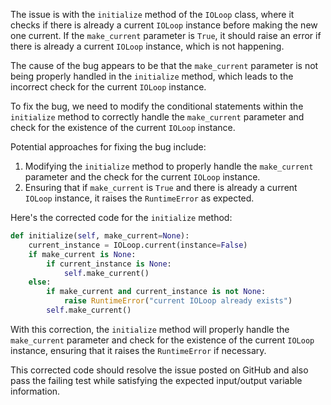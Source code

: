 The issue is with the `initialize` method of the `IOLoop` class, where it checks if there is already a current `IOLoop` instance before making the new one current. If the `make_current` parameter is `True`, it should raise an error if there is already a current `IOLoop` instance, which is not happening.

The cause of the bug appears to be that the `make_current` parameter is not being properly handled in the `initialize` method, which leads to the incorrect check for the current `IOLoop` instance.

To fix the bug, we need to modify the conditional statements within the `initialize` method to correctly handle the `make_current` parameter and check for the existence of the current `IOLoop` instance.

Potential approaches for fixing the bug include:
1. Modifying the `initialize` method to properly handle the `make_current` parameter and the check for the current `IOLoop` instance.
2. Ensuring that if `make_current` is `True` and there is already a current `IOLoop` instance, it raises the `RuntimeError` as expected.

Here's the corrected code for the `initialize` method:

```python
def initialize(self, make_current=None):
    current_instance = IOLoop.current(instance=False)
    if make_current is None:
        if current_instance is None:
            self.make_current()
    else:
        if make_current and current_instance is not None:
            raise RuntimeError("current IOLoop already exists")
        self.make_current()
```

With this correction, the `initialize` method will properly handle the `make_current` parameter and check for the existence of the current `IOLoop` instance, ensuring that it raises the `RuntimeError` if necessary.

This corrected code should resolve the issue posted on GitHub and also pass the failing test while satisfying the expected input/output variable information.